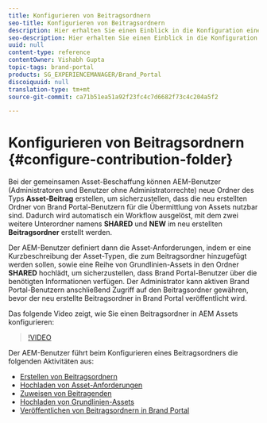 ```yaml
---
title: Konfigurieren von Beitragsordnern
seo-title: Konfigurieren von Beitragsordnern
description: Hier erhalten Sie einen Einblick in die Konfiguration eines Beitragsordners in Brand Portal.
seo-description: Hier erhalten Sie einen Einblick in die Konfiguration eines Beitragsordners in Brand Portal.
uuid: null
content-type: reference
contentOwner: Vishabh Gupta
topic-tags: brand-portal
products: SG_EXPERIENCEMANAGER/Brand_Portal
discoiquuid: null
translation-type: tm+mt
source-git-commit: ca71b51ea51a92f23fc4c7d6682f73c4c204a5f2

---
```



# Konfigurieren von Beitragsordnern {#configure-contribution-folder}

Bei der gemeinsamen Asset-Beschaffung können AEM-Benutzer (Administratoren und Benutzer ohne Administratorrechte) neue Ordner des Typs **Asset-Beitrag** erstellen, um sicherzustellen, dass die neu erstellten Ordner von Brand Portal-Benutzern für die Übermittlung von Assets nutzbar sind. Dadurch wird automatisch ein Workflow ausgelöst, mit dem zwei weitere Unterordner namens **SHARED** und **NEW** im neu erstellten **Beitragsordner** erstellt werden.

Der AEM-Benutzer definiert dann die Asset-Anforderungen, indem er eine Kurzbeschreibung der Asset-Typen, die zum Beitragsordner hinzugefügt werden sollen, sowie eine Reihe von Grundlinien-Assets in den Ordner **SHARED** hochlädt, um sicherzustellen, dass Brand Portal-Benutzer über die benötigten Informationen verfügen. Der Administrator kann aktiven Brand Portal-Benutzern anschließend Zugriff auf den Beitragsordner gewähren, bevor der neu erstellte Beitragsordner in Brand Portal veröffentlicht wird.

Das folgende Video zeigt, wie Sie einen Beitragsordner in AEM Assets konfigurieren:

>[!VIDEO](https://video.tv.adobe.com/v/30547)

Der AEM-Benutzer führt beim Konfigurieren eines Beitragsordners die folgenden Aktivitäten aus:

* [Erstellen von Beitragsordnern](brand-portal-create-contribution-folder.md)
* [Hochladen von Asset-Anforderungen](brand-portal-configure-contribution-folder-properties.md)
* [Zuweisen von Beitragenden](brand-portal-configure-contribution-folder-properties.md)
* [Hochladen von Grundlinien-Assets](brand-portal-upload-baseline-assets.md)
* [Veröffentlichen von Beitragsordnern in Brand Portal](brand-portal-publish-contribution-folder-to-brand-portal.md)
